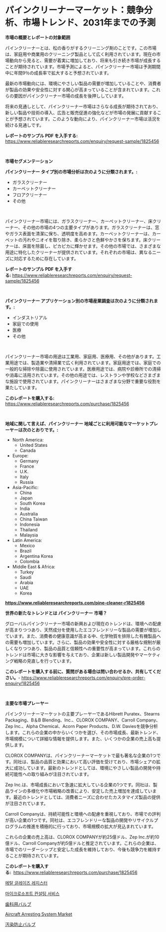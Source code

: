 <p><h1>パインクリーナーマーケット：競争分析、市場トレンド、2031年までの予測</h1></p><p><strong>市場の概要とレポートの対象範囲</strong></p>
<p><p>パインクリーナーとは、松の香りがするクリーニング剤のことです。この市場は、家庭用や商業用のクリーニング製品として広く利用されています。現在の市場動向から見ると、需要が着実に増加しており、将来も引き続き市場が成長することが期待されています。市場予測によると、パインクリーナー市場は予測期間中に年間9％の成長率で拡大すると予想されています。</p><p>最新の市場動向には、環境にやさしい製品の需要が増加していることや、消費者が製品の効果や安全性に対する関心が高まっていることが含まれています。これらの要因がパインクリーナー市場の成長を後押ししています。</p><p>将来の見通しとして、パインクリーナー市場はさらなる成長が期待されており、新しい製品や技術の導入、広告と販売促進の強化などが市場の発展に貢献することが予想されています。このような動向により、パインクリーナー市場は活況を続ける見通しです。</p></p>
<p><strong>レポートのサンプル PDF を入手する:</strong> <a href="https://www.reliableresearchreports.com/enquiry/request-sample/1825456">https://www.reliableresearchreports.com/enquiry/request-sample/1825456</a></p>
<p>&nbsp;</p>
<p><strong>市場セグメンテーション</strong></p>
<p><strong>パインクリーナー タイプ別の市場分析は次のように分類されます。:</strong></p>
<p><ul><li>ガラスクリーナー</li><li>カーペットクリーナー</li><li>フロアクリーナー</li><li>その他</li></ul></p>
<p>&nbsp;</p>
<p><p>パインクリーナー市場には、ガラスクリーナー、カーペットクリーナー、床クリーナー、その他の市場の4つの主要タイプがあります。ガラスクリーナーは、窓やガラス表面を清潔に保ち、透明度を高めます。カーペットクリーナーは、カーペットの汚れやニオイを取り除き、柔らかさと色鮮やかさを保ちます。床クリーナーは、床面を除菌し、ピカピカに輝かせます。その他の市場では、さまざまな用途に特化したクリーナーが提供されています。それぞれの市場は、異なるニーズに対応するために存在しています。</p></p>
<p><strong>レポートのサンプル PDF を入手する:</strong>&nbsp;<a href="https://www.reliableresearchreports.com/enquiry/request-sample/1825456">https://www.reliableresearchreports.com/enquiry/request-sample/1825456</a></p>
<p>&nbsp;</p>
<p><strong> パインクリーナー アプリケーション別の市場産業調査は次のように分類されます。:</strong></p>
<p><ul><li>インダストリアル</li><li>家庭での使用</li><li>医療</li><li>その他</li></ul></p>
<p>&nbsp;</p>
<p><p>パインクリーナー市場の用途は工業用、家庭用、医療用、その他があります。工業用途では、製造業や清掃業で広く利用されています。家庭用途では、家庭での一般的な掃除や除菌に使用されています。医療用途では、病院や診療所での清掃や消毒に活用されています。その他の用途では、レストランや学校などさまざまな施設で使用されています。パインクリーナーはさまざまな分野で重要な役割を果たしています。</p></p>
<p><strong>このレポートを購入する:</strong>&nbsp; <a href="https://www.reliableresearchreports.com/purchase/1825456">https://www.reliableresearchreports.com/purchase/1825456</a></p>
<p>&nbsp;</p>
<p><strong>地域に関して言えば、パインクリーナー 地域ごとに利用可能なマーケットプレーヤーは次のとおりです。:</strong></p>
<p><ul>
    <li>
        North America:
        <ul>
            <li>United States</li>
            <li>Canada</li>
        </ul>
    </li>
    <li>
        Europe:
        <ul>
            <li>Germany</li>
            <li>France</li>
            <li>U.K.</li>
            <li>Italy</li>
            <li>Russia</li>
        </ul>
    </li>
    <li>
        Asia-Pacific:
        <ul>
            <li>China</li>
            <li>Japan</li>
            <li>South Korea</li>
            <li>India</li>
            <li>Australia</li>
            <li>China Taiwan</li>
            <li>Indonesia</li>
            <li>Thailand</li>
            <li>Malaysia</li>
        </ul>
    </li>
    <li>
        Latin America:
        <ul>
            <li>Mexico</li>
            <li>Brazil</li>
            <li>Argentina Korea</li>
            <li>Colombia</li>
        </ul>
    </li>
    <li>
        Middle East & Africa:
        <ul>
            <li>Turkey</li>
            <li>Saudi</li>
            <li>Arabia</li>
            <li>UAE</li>
            <li>Korea</li>
        </ul>
    </li>
    </ul></p>
<p><strong><a href="https://www.reliableresearchreports.com/pine-cleaner-r1825456">https://www.reliableresearchreports.com/pine-cleaner-r1825456</a></strong>&nbsp;</p>
<p><strong>世界の新たなトレンドとは パインクリーナー 市場？</strong></p>
<p><p>グローバルパインクリーナー市場の新興および現在のトレンドは、環境への配慮が高まりつつあり、天然成分を使用したエコフレンドリーな製品の需要が増加しています。また、消費者の健康意識が高まる中、化学物質を排除した有機製品への需要も増加しています。さらに、製品の効果や安全性に対する厳格な規制が厳しくなりつつあり、製品の品質と信頼性への重要性が高まっています。これらのトレンドは市場に大きな影響を与えており、企業は新しい製品開発やマーケティング戦略の見直しを行っています。</p></p>
<p><strong>このレポートを購入する前に、質問がある場合は問い合わせるか、共有してください。</strong>- <a href="https://www.reliableresearchreports.com/enquiry/pre-order-enquiry/1825456">https://www.reliableresearchreports.com/enquiry/pre-order-enquiry/1825456</a></p>
<p>&nbsp;</p>
<p><strong>主要な市場プレーヤー</strong></p>
<p><p>パインクリーナーマーケットの主要プレーヤーであるHibrett Puratex、Stearns Packaging、B＆B Blending、Inc.、CLOROX COMPANY、Carroll Company、Zep Inc.、Alpha Chemical、Acorn Paper Products、D.W. Daviesを競争分析します。これらの企業の中からいくつかを選び、その市場成長、最新トレンド、市場規模について詳細な情報を提供します。また、いくつかの企業の売上高も提供します。</p><p>CLOROX COMPANYは、パインクリーナーマーケットで最も著名な企業の1つです。同社は、製品の品質と効果において高い評価を受けており、市場シェアの拡大に成功しています。最新のトレンドとしては、環境にやさしい製品の開発や持続可能性への取り組みが注目されています。</p><p>Zep Inc.は、市場成長において急速に拡大している企業の1つです。同社は、製品ラインの多様化や市場戦略の改善により、安定した売上増加を達成しています。最近のトレンドとしては、消費者ニーズに合わせたカスタマイズ製品の提供が注目されています。</p><p>Carroll Companyは、持続可能性と環境への配慮を重視しており、市場での評判が高い企業の1つです。同社は、エコフレンドリーな製品の開発やリサイクルプログラムの推進を積極的に行っており、市場規模の拡大が見込まれています。</p><p>これらの企業の売上高は、CLOROX COMPANYが約25億ドル、Zep Inc.が約10億ドル、Carroll Companyが約5億ドルと推定されています。これらの企業は、市場でのリーダーシップと安定した成長を維持しており、今後も競争力を維持することが期待されています。</p></p>
<p><strong>このレポートを購入する:</strong>&nbsp;&nbsp;<a href="https://www.reliableresearchreports.com/purchase/1825456">https://www.reliableresearchreports.com/purchase/1825456</a></p>
<p><p><a href="https://medium.com/@tedbernhard1944/%EB%A9%94%ED%83%88-%EA%B8%80%EB%A0%88%EC%9D%B4%EC%A6%88-%EC%A0%80%ED%95%AD%EA%B8%B0-%EC%8B%9C%EC%9E%A5-%EC%A7%80%ED%91%9C-%ED%95%B4%EC%84%9D-%EC%8B%9C%EC%9E%A5-%EC%A0%90%EC%9C%A0%EC%9C%A8-%ED%8A%B8%EB%A0%8C%EB%93%9C-%EB%B0%8F-%EC%84%B1%EC%9E%A5-%ED%8C%A8%ED%84%B4-665bf821fb44">메탈 글레이즈 레지스터</a></p><p><a href="https://medium.com/@haroldwarren626/%EB%A7%88%EC%9D%B4%ED%81%AC%EB%A1%9C%EC%86%8C%ED%94%84%ED%8A%B8-%EC%BB%A8%EC%84%A4%ED%8C%85-%EC%84%9C%EB%B9%84%EC%8A%A4-%EC%8B%9C%EC%9E%A5%EC%9D%80-%EC%8B%9C%EC%9E%A5-%EC%A0%90%EC%9C%A0%EC%9C%A8-%EA%B7%9C%EB%AA%A8-%EB%B0%8F-2031%EB%85%84%EA%B9%8C%EC%A7%80%EC%9D%98-%EC%98%88%EC%B8%A1%EC%9D%84-%EC%B4%88%EC%A0%90%EC%9C%BC%EB%A1%9C%ED%95%A9%EB%8B%88%EB%8B%A4-d43a034be5b7">마이크로소프트 컨설팅 서비스</a></p><p><a href="https://github.com/RodHoppe07/Market-Research-Report-List-1/blob/main/721404431644.md">歯科用バルブ</a></p><p><a href="https://github.com/mbisetmhermsr/Market-Research-Report-List-2/blob/main/aircraft-arresting-system-market.md">Aircraft Arresting System Market</a></p><p><a href="https://github.com/laurenreichert/Market-Research-Report-List-1/blob/main/469373931643.md">汚染防止バルブ</a></p></p>